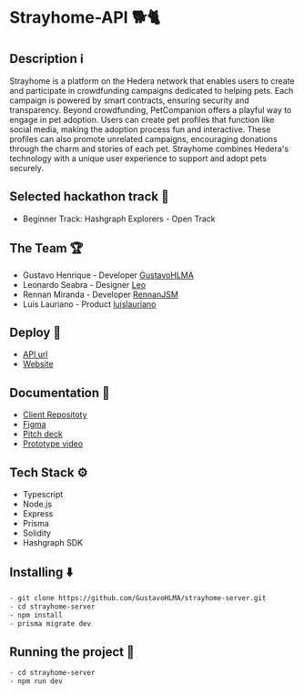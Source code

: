 # Strayhome-API 🐕🐈
## Description ℹ️

Strayhome is a platform on the Hedera network that enables users to create and participate in crowdfunding campaigns dedicated to helping pets. Each campaign is powered by smart contracts, ensuring security and transparency. Beyond crowdfunding, PetCompanion offers a playful way to engage in pet adoption. Users can create pet profiles that function like social media, making the adoption process fun and interactive. These profiles can also promote unrelated campaigns, encouraging donations through the charm and stories of each pet. Strayhome combines Hedera's technology with a unique user experience to support and adopt pets securely.

## Selected hackathon track 🚀
- Beginner Track: Hashgraph Explorers - Open Track



## The Team 🏆

- Gustavo Henrique - Developer [GustavoHLMA](https://www.linkedin.com/in/gustavo-henrique-768048234/)
- Leonardo Seabra - Designer [Leo](https://www.linkedin.com/in/leo-seabra-086623275/)
- Rennan Miranda - Developer [RennanJSM](https://www.linkedin.com/in/rennanjosemiranda/)
- Luis Lauriano - Product [luislauriano](https://github.com/luislauriano)
  
## Deploy 🔗

- [API url](https://strayhome-server.onrender.com/)
- [Website](https://strayhome-client.vercel.app/landing)
  

## Documentation  📄

- [Client Repositoty](https://github.com/GustavoHLMA/strayhome-client)
- [Figma](https://www.figma.com/design/sDOP7ncuIZeeqvSNILMYeK/Stray-home?node-id=4-3&t=w6MSIkVca5BU0QeQ-0)
- [Pitch deck](https://drive.google.com/file/d/1hvJq77fcZRwrtQO8SlzbOKq8-MKG7Q6y/view)
- [Prototype video](https://www.youtube.com/watch?v=BHHm5CXXktA)




  

## Tech Stack ⚙️

- Typescript
- Node.js
- Express
- Prisma
- Solidity
- Hashgraph SDK
  
## Installing ⬇️

```bash
- git clone https://github.com/GustavoHLMA/strayhome-server.git
- cd strayhome-server
- npm install
- prisma migrate dev
```

  

## Running the project 🏃

  

  

```bash
- cd strayhome-server
- npm run dev
```
